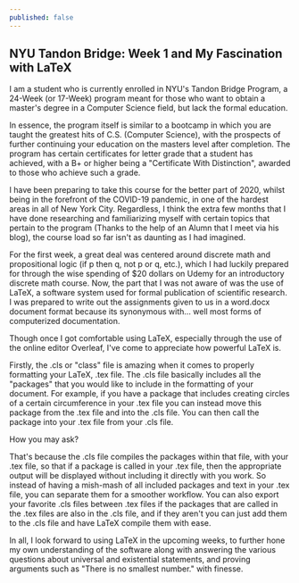 ```yaml
---
published: false
---
```

## NYU Tandon Bridge: Week 1 and My Fascination with LaTeX


I am a student who is currently enrolled in NYU's Tandon Bridge Program, a 24-Week (or 17-Week) program meant for those who want to obtain a master's degree in a Computer Science field, but lack the formal education. 

In essence, the program itself is similar to a bootcamp in which you are taught the greatest hits of C.S. (Computer Science), with the prospects of further continuing your education on the masters level after completion. The program has certain certificates for letter grade that a student has achieved, with a B+ or higher being a "Certificate With Distinction", awarded to those who achieve such a grade. 

I have been preparing to take this course for the better part of 2020, whilst being in the forefront of the COVID-19 pandemic, in one of the hardest areas in all of New York City. Regardless, I think the extra few months that I have done researching and familiarizing myself with certain topics that pertain to the program (Thanks to the help of an Alumn that I meet via his blog), the course load so far isn't as daunting as I had imagined.

For the first week, a great deal was centered around discrete math and propositional logic (if p then q, not p or q, etc.), which I had luckily prepared for through the wise spending of $20 dollars on Udemy for an introductory discrete math course. Now, the part that I was not aware of was the use of LaTeX, a software system used for formal publication of scientific research. I was prepared to write out the assignments given to us in a word.docx document format because its synonymous with… well most forms of computerized documentation.

Though once I got comfortable using LaTeX, especially through the use of the online editor Overleaf, I've come to appreciate how powerful LaTeX is. 

Firstly, the .cls or "class" file is amazing when it comes to properly formatting your LaTeX, .tex file. The .cls file basically includes all the "packages" that you would like to include in the formatting of your document. For example, if you have a package that includes creating circles of a certain circumference in your .tex file you can instead move this package from the .tex file and into the .cls file. You can then call the package into your .tex file from your .cls file. 

How you may ask?

That's because the .cls file compiles the packages within that file, with your .tex file, so that if a package is called in your .tex file, then the appropriate output will be displayed without including it directly with you work. So instead of having a mish-mash of all included packages and text in your .tex file, you can separate them for a smoother workflow. You can also export your favorite .cls files between .tex files if the packages that are called in the .tex files are also in the .cls file, and if they aren't you can just add them to the .cls file and have LaTeX compile them with ease. 

In all, I look forward to using LaTeX in the upcoming weeks, to further hone my own understanding of the software along with answering the various questions about universal and existential statements, and proving arguments such as "There is no smallest number."  with finesse. 

